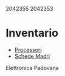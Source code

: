 2042355
2042353

# Inventario

- [Processori](./processori.md)
- [Schede Madri](./schede_madri.md)

Elettronica Padovana